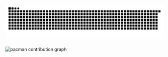 <img src="https://raw.githubusercontent.com/dedi12pl/dedi12pl/output/snake.svg" alt="Snake animation" />

###

<picture>
  <source media="(prefers-color-scheme: dark)" srcset="https://raw.githubusercontent.com/dedi12pl/dedi12pl/output/pacman-contribution-graph-dark.svg">
  <source media="(prefers-color-scheme: light)" srcset="https://raw.githubusercontent.com/dedi12pl/dedi12pl/output/pacman-contribution-graph.svg">
  <img alt="pacman contribution graph" src="https://raw.githubusercontent.com/dedi12pl/dedi12pl/output/pacman-contribution-graph.svg">
</picture>

###
